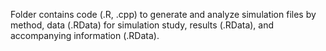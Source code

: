 Folder contains code (.R, .cpp) to generate and analyze simulation files by method, data (.RData) for simulation study, results (.RData), and accompanying information (.RData).
